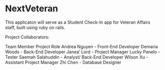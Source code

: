 # NextVeteran

This applicaton will serve as a Student Check-In app for Veteran Affairs staff, built using ruby on rails.

Project Collaborators:




Team Member       Project Role
Andrea Nguyen - Front-End Developer
Demaria Woods  - Back-End Developer
Janea’ Lord -  Project Manager
Lucky Panelo - Tester
Saemah Salahuddin  - Analyst/ Back-End Developer
Wilson Xu  -  Assistant Project Manager
Zhi Chen -  Database Designer
